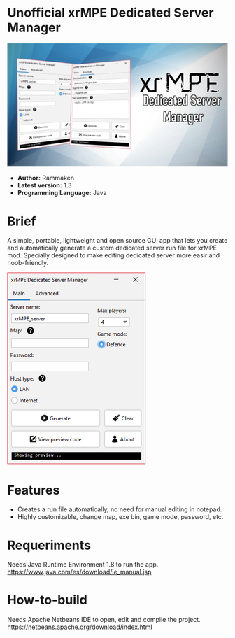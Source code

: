 # Unofficial xrMPE Dedicated Server Manager
![Banner](xrmpe_dsm_banner.png)
- **Author:** Rammaken
- **Latest version:** 1.3
- **Programming Language:** Java

# Brief
A simple, portable, lightweight and open source GUI app that lets you create and automatically generate a custom dedicated server run file for xrMPE mod.
Specially designed to make editing dedicated server more easir and noob-friendly.

![Preview](xrmpe_dsm_preview.png)

# Features
- Creates a run file automatically, no need for manual editing in notepad.
- Highly customizable, change map, exe bin, game mode, password, etc.

# Requeriments
Needs Java Runtime Environment 1.8 to run the app.
https://www.java.com/es/download/ie_manual.jsp

# How-to-build
Needs Apache Netbeans IDE to open, edit and compile the project.
https://netbeans.apache.org/download/index.html
